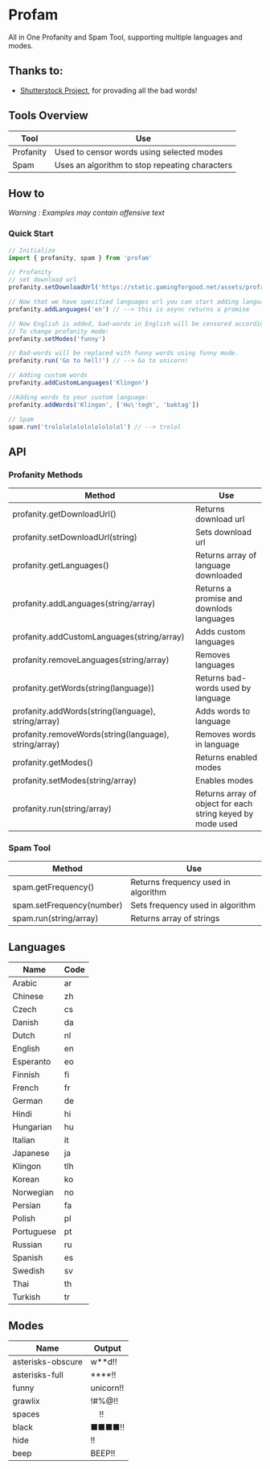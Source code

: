 # Profam
All in One Profanity and Spam Tool, supporting multiple languages and modes.

## Thanks to:
- [Shutterstock Project](https://github.com/shutterstock/List-of-Dirty-Naughty-Obscene-and-Otherwise-Bad-Words), for provading all the bad words!

## Tools Overview
Tool | Use
---- | ----
Profanity | Used to censor words using selected modes
Spam | Uses an algorithm to stop repeating characters


## How to
*Warning : Examples may contain offensive text*

### Quick Start

```javascript
// Initialize
import { profanity, spam } from 'profam'

// Profanity
// set download url
profanity.setDownloadUrl('https://static.gamingforgood.net/assets/profanityLocales/[language].json')

// Now that we have specified languages url you can start adding languages
profanity.addLanguages('en') // --> this is async returns a promise

// Now English is added, bad-words in English will be censored according to the mode selected
// To change profanity mode:
profanity.setModes('funny')

// Bad-words will be replaced with funny words using funny mode.
profanity.run('Go to hell!') // --> Go to unicorn!

// Adding custom words
profanity.addCustomLanguages('Klingon')

//Adding words to your custom language:
profanity.addWords('Klingon', ['Hu\'tegh', 'baktag'])

// Spam
spam.run('trolololololololololol') // --> trolol
```


## API

### Profanity Methods
| Method | Use |
| ----- | ----- |
| profanity.getDownloadUrl() | Returns download url |
| profanity.setDownloadUrl(string) | Sets download url |
| profanity.getLanguages() | Returns array of language downloaded |
| profanity.addLanguages(string/array) | Returns a promise and downlods languages |
| profanity.addCustomLanguages(string/array) | Adds custom languages |
| profanity.removeLanguages(string/array) | Removes languages |
| profanity.getWords(string(language)) | Returns bad-words used by language |
| profanity.addWords(string(language), string/array) | Adds words to language |
| profanity.removeWords(string(language), string/array) | Removes words in language |
| profanity.getModes() | Returns enabled modes |
| profanity.setModes(string/array) | Enables modes |
| profanity.run(string/array) | Returns array of object for each string keyed by mode used |

### Spam Tool
| Method | Use |
| ----- | ----- |
| spam.getFrequency() | Returns frequency used in algorithm |
| spam.setFrequency(number) | Sets frequency used in algorithm |
| spam.run(string/array) | Returns array of strings |


## Languages
| Name       | Code |
| ---------- | ---- |
| Arabic     | ar   |
| Chinese    | zh   |
| Czech      | cs   |
| Danish     | da   |
| Dutch      | nl   |
| English    | en   |
| Esperanto  | eo   |
| Finnish    | fi   |
| French     | fr   |
| German     | de   |
| Hindi      | hi   |
| Hungarian  | hu   |
| Italian    | it   |
| Japanese   | ja   |
| Klingon    | tlh  |
| Korean     | ko   |
| Norwegian  | no   |
| Persian    | fa   |
| Polish     | pl   |
| Portuguese | pt   |
| Russian    | ru   |
| Spanish    | es   |
| Swedish    | sv   |
| Thai       | th   |
| Turkish    | tr   |

## Modes
| Name | Output |
| ----- | ----- |
| asterisks-obscure | w**d!! |
| asterisks-full | ****!! |
| funny | unicorn!! |
| grawlix | !#%@!! |
| spaces | &nbsp;&nbsp;&nbsp;&nbsp;!! |
| black | &#9632;&#9632;&#9632;&#9632;!! |
| hide | !! |
| beep | BEEP!! |
